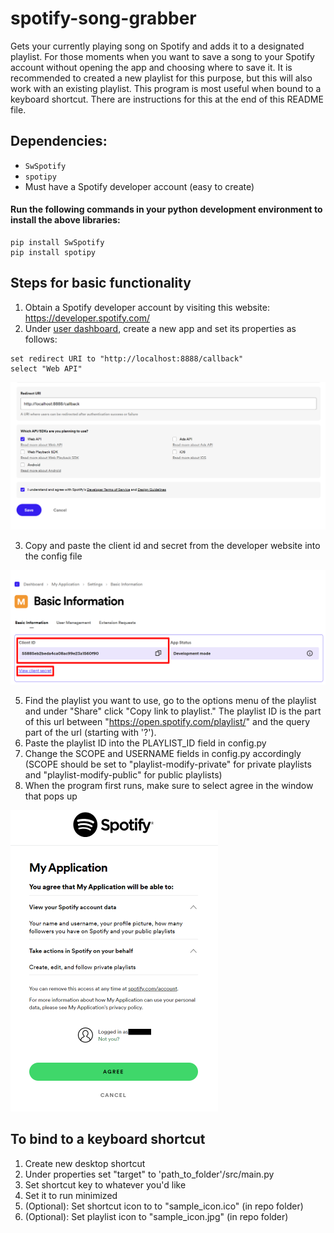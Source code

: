 # spotify-song-grabber
Gets your currently playing song on Spotify and adds it to a designated playlist. For those moments when you want to save a song to your Spotify account without opening the app and choosing where to save it. It is recommended to created a new playlist for this purpose, but this will also work with an existing playlist. This program is most useful when bound to a keyboard shortcut. There are instructions for this at the end of this README file.

## Dependencies:
* `SwSpotify`
* `spotipy`
* Must have a Spotify developer account (easy to create)
#### Run the following commands in your python development environment to install the above libraries:
```
pip install SwSpotify
pip install spotipy
```

## Steps for basic functionality
1. Obtain a Spotify developer account by visiting this website: https://developer.spotify.com/
2. Under [user dashboard](https://developer.spotify.com/dashboard), create a new app and set its properties as follows:
```
set redirect URI to "http://localhost:8888/callback"
select "Web API"
```

![img1](docs/img1.png)

3. Copy and paste the client id and secret from the developer website into the config file

![img2](docs/img2.png)

5. Find the playlist you want to use, go to the options menu of the playlist and under "Share" click "Copy link to playlist." The playlist ID is the part of this url between "https://open.spotify.com/playlist/" and the query part of the url (starting with '?').
6. Paste the playlist ID into the PLAYLIST_ID field in config.py
7. Change the SCOPE and USERNAME fields in config.py accordingly (SCOPE should be set to "playlist-modify-private" for private playlists and "playlist-modify-public" for public playlists)
8. When the program first runs, make sure to select agree in the window that pops up

![img3](docs/img3.png)

## To bind to a keyboard shortcut
1. Create new desktop shortcut
2. Under properties set "target" to 'path_to_folder'/src/main.py
3. Set shortcut key to whatever you'd like
4. Set it to run minimized
5. (Optional): Set shortcut icon to to "sample_icon.ico" (in repo folder)
6. (Optional): Set playlist icon to "sample_icon.jpg" (in repo folder)
